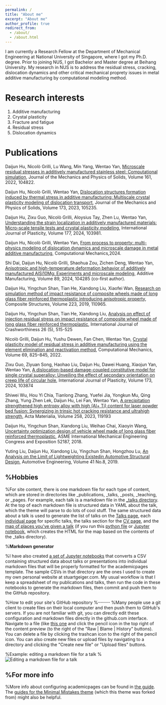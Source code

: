 ```yaml
---
permalink: /
title: "About me"
excerpt: "About me"
author_profile: true
redirect_from: 
  - /about/
  - /about.html
---
```


I am currently a Research Fellow at the Department of Mechanical Engineering at National University of Singapore, where I got my Ph.D. degree. Prior to joining NUS, I got Bachelor and Master degree at Beihang University. My research in NUS is to address the residual stress, cracking, dislocation dynamics and other critical mechanical proprety issues in metal additive manufacturing by computational modeling method. 

Research interests
======
1. Additive manufacturing
2. Crystal plasticity
3. Fracture and fatigue
4. Residual stress
5. Dislocation dynamics


Publications
======
Daijun Hu, Nicolò Grilli, Lu Wang, Min Yang, Wentao Yan, [Microscale residual stresses in additively manufactured stainless steel: Computational simulation](https://www.sciencedirect.com/science/article/abs/pii/S0022509622000394), Journal of the Mechanics and Physics of Solids, Volume 161, 2022, 104822. 

Daijun Hu, Nicolò Grilli, Wentao Yan, [Dislocation structures formation induced by thermal stress in additive manufacturing: Multiscale crystal plasticity modeling of dislocation transport](https://www.sciencedirect.com/science/article/pii/S002250962300039X), Journal of the Mechanics and Physics of Solids, Volume 173, 2023, 105235.

Daijun Hu, Zixu Guo, Nicolò Grilli, Aloysius Tay, Zhen Lu, Wentao Yan, [Understanding the strain localization in additively manufactured materials: Micro-scale tensile tests and crystal plasticity modeling](https://www.sciencedirect.com/science/article/pii/S0749641924001086), International Journal of Plasticity, Volume 177, 2024, 103981.

Daijun Hu, Nicolò Grilli, Wentao Yan, [From process to property: multi-physics modeling of dislocation dynamics and microscale damage in metal additive manufacturing](https://link.springer.com/article/10.1007/s00466-024-02560-7), Computational Mechanics,2024.

Shi Dai, Daijun Hu, Nicolò Grilli, Shaohua Zou, Zichen Deng, Wentao Yan, [Anisotropic and high-temperature deformation behavior of additively manufactured AlSi10Mg: Experiments and microscale modeling](https://www.sciencedirect.com/science/article/abs/pii/S2214860424003312), Additive Manufacturing, Volume 89, 2024, 104285 (co-first author).

Daijun Hu, Yingchun Shan, Tian He, Xiandong Liu, Xiaofei Wan, [Research on simulation method of impact resistance of composite wheels made of long glass fiber reinforced thermoplastic introducing anisotropic property](https://www.sciencedirect.com/science/article/abs/pii/S026382231930354X), Composite Structures, Volume 223, 2019, 110965.

Daijun Hu, Yingchun Shan, Tian He, Xiandong Liu, [Analysis on effect of injection residual stress on impact resistance of composite wheel made of long glass fiber reinforced thermoplastic](https://www.tandfonline.com/doi/abs/10.1080/13588265.2020.1757583), International Journal of Crashworthiness 26 (5), 515-525

Nicolò Grilli, Daijun Hu, Yushu Dewen, Fan Chen, Wentao Yan, [Crystal plasticity model of residual stress in additive manufacturing using the element elimination and reactivation method](https://link.springer.com/article/10.1007/s00466-021-02116-z), Computational Mechanics, Volume 69, 825–845, 2022. 

Zixu Guo, Ziyuan Song, Haohao Liu, Daijun Hu, Dawei Huang, Xiaojun Yan, Wentao Yan, [A dislocation-based damage-coupled constitutive model for single crystal superalloy: Unveiling the effect of secondary orientation on creep life of circular hole](https://www.sciencedirect.com/science/article/abs/pii/S0749641924000019), International Journal of Plasticity, Volume 173, 2024, 103874 

Shiwei Wu, Hou Yi Chia, Tianlong Zhang, Yuefei Jia, Yongkun Mu, Qing Zhang, Yung Zhen Lek, Daijun Hu, Lei Fan, Wentao Yan, [A precipitation strengthened high entropy alloy with high (Al+ Ti) content for laser powder bed fusion: Synergizing in trinsic hot cracking resistance and ultrahigh strength](https://www.sciencedirect.com/science/article/abs/pii/S1359645423005232), Acta Materialia, Volume 258, 2023, 119193 

Daijun Hu, Yingchun Shan, Xiandong Liu, Weihao Chai, Xiaoyin Wang, [Uncertainty optimization design of vehicle wheel made of long glass fiber reinforced thermoplastic](https://asmedigitalcollection.asme.org/IMECE/proceedings-abstract/IMECE2018/V013T05A062/276683), ASME International Mechanical Engineering Congress and Exposition 52187, 2018.

Yuting Liu, Daijun Hu, Xiandong Liu, Yingchun Shan, Hongzhou Lu, [An Analysis on the Limit of Lightweighting Existedin Automotive Structural Design](http://www.qichegongcheng.com/EN/10.19562/j.chinasae.qcgc.2019.08.006), Automotive Engineering, Volume 41 No.8, 2019.





%Hobbies
------
%For site content, there is one markdown file for each type of content, which are stored in directories like _publications, _talks, _posts, _teaching, or _pages. For example, each talk is a markdown file in the [_talks directory](https://github.com/academicpages/academicpages.github.io/tree/master/_talks). At the top of each markdown file is structured data in YAML about the talk, which the theme will parse to do lots of cool stuff. The same structured data about a talk is used to generate the list of talks on the [Talks page](https://academicpages.github.io/talks), each [individual page](https://academicpages.github.io/talks/2012-03-01-talk-1) for specific talks, the talks section for the [CV page](https://academicpages.github.io/cv), and the [map of places you've given a talk](https://academicpages.github.io/talkmap.html) (if you run this [python file](https://github.com/academicpages/academicpages.github.io/blob/master/talkmap.py) or [Jupyter notebook](https://github.com/academicpages/academicpages.github.io/blob/master/talkmap.ipynb), which creates the HTML for the map based on the contents of the _talks directory).

%**Markdown generator**

%I have also created [a set of Jupyter notebooks](https://github.com/academicpages/academicpages.github.io/tree/master/markdown_generator
) that converts a CSV containing structured data about talks or presentations into individual markdown files that will be properly formatted for the academicpages template. The sample CSVs in that directory are the ones I used to create my own personal website at stuartgeiger.com. My usual workflow is that I keep a spreadsheet of my publications and talks, then run the code in these notebooks to generate the markdown files, then commit and push them to the GitHub repository.

%How to edit your site's GitHub repository
%------
%Many people use a git client to create files on their local computer and then push them to GitHub's servers. If you are not familiar with git, you can directly edit these configuration and markdown files directly in the github.com interface. Navigate to a file (like [this one](https://github.com/academicpages/academicpages.github.io/blob/master/_talks/2012-03-01-talk-1.md) and click the pencil icon in the top right of the content preview (to the right of the "Raw | Blame | History" buttons). You can delete a file by clicking the trashcan icon to the right of the pencil icon. You can also create new files or upload files by navigating to a directory and clicking the "Create new file" or "Upload files" buttons. 

%Example: editing a markdown file for a talk
%![Editing a markdown file for a talk](/images/editing-talk.png)

%For more info
------
%More info about configuring academicpages can be found in [the guide](https://academicpages.github.io/markdown/). The [guides for the Minimal Mistakes theme](https://mmistakes.github.io/minimal-mistakes/docs/configuration/) (which this theme was forked from) might also be helpful.
